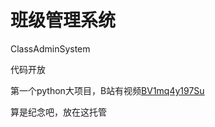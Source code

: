 # 班级管理系统
ClassAdminSystem

代码开放

第一个python大项目，B站有视频[BV1mq4y197Su](https://www.bilibili.com/video/BV1mq4y197Su)

算是纪念吧，放在这托管
